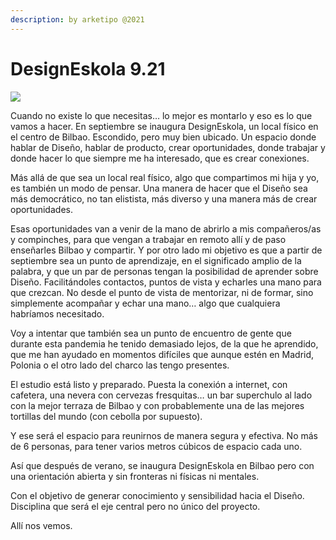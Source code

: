 ```yaml
---
description: by arketipo @2021
---
```


# DesignEskola 9.21

![](.gitbook/assets/designeskola-cover.png)

Cuando no existe lo que necesitas… lo mejor es montarlo y eso es lo que vamos a hacer. En septiembre se inaugura DesignEskola, un local físico en el centro de Bilbao. Escondido, pero muy bien ubicado. Un espacio donde hablar de Diseño, hablar de producto, crear oportunidades, donde trabajar y donde hacer lo que siempre me ha interesado, que es crear conexiones.

Más allá de que sea un local real físico, algo que compartimos mi hija y yo, es también un modo de pensar. Una manera de hacer que el Diseño sea más democrático, no tan elistista, más diverso y una manera más de crear oportunidades.

Esas oportunidades van a venir de la mano de abrirlo a mis compañeros/as y compinches, para que vengan a trabajar en remoto allí y de paso enseñarles Bilbao y compartir. Y por otro lado mi objetivo es que a partir de septiembre sea un punto de aprendizaje, en el significado amplio de la palabra, y que un par de personas tengan la posibilidad de aprender sobre Diseño. Facilitándoles contactos, puntos de vista y echarles una mano para que crezcan. No desde el punto de vista de mentorizar, ni de formar, sino simplemente acompañar y echar una mano… algo que cualquiera habríamos necesitado.

Voy a intentar que también sea un punto de encuentro de gente que durante esta pandemia he tenido demasiado lejos, de la que he aprendido, que me han ayudado en momentos difíciles que aunque estén en Madrid, Polonia o el otro lado del charco las tengo presentes.

El estudio está listo y preparado. Puesta la conexión a internet, con cafetera, una nevera con cervezas fresquitas… un bar superchulo al lado con la mejor terraza de Bilbao y con probablemente una de las mejores tortillas del mundo \(con cebolla por supuesto\).

Y ese será el espacio para reunirnos de manera segura y efectiva. No más de 6 personas, para tener varios metros cúbicos de espacio cada uno.

Así que después de verano, se inaugura DesignEskola en Bilbao pero con una orientación abierta y sin fronteras ni físicas ni mentales.

Con el objetivo de generar conocimiento y sensibilidad hacia el Diseño. Disciplina que será el eje central pero no único del proyecto.

Allí nos vemos.

